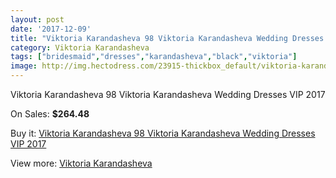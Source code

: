 ```yaml
---
layout: post
date: '2017-12-09'
title: "Viktoria Karandasheva 98 Viktoria Karandasheva Wedding Dresses VIP 2017"
category: Viktoria Karandasheva
tags: ["bridesmaid","dresses","karandasheva","black","viktoria"]
image: http://img.hectodress.com/23915-thickbox_default/viktoria-karandasheva-98-viktoria-karandasheva-wedding-dresses-vip-2013.jpg
---
```

Viktoria Karandasheva 98 Viktoria Karandasheva Wedding Dresses VIP 2017

On Sales: **$264.48**
<a href="https://www.hectodress.com/viktoria-karandasheva/11062-viktoria-karandasheva-98-viktoria-karandasheva-wedding-dresses-vip-2013.html"><amp-img layout="responsive" width="600" height="600" src="//img.hectodress.com/23915-thickbox_default/viktoria-karandasheva-98-viktoria-karandasheva-wedding-dresses-vip-2013.jpg" alt="Viktoria Karandasheva 98 Viktoria Karandasheva Wedding Dresses VIP 2017 0" /></a>
<a href="https://www.hectodress.com/viktoria-karandasheva/11062-viktoria-karandasheva-98-viktoria-karandasheva-wedding-dresses-vip-2013.html"><amp-img layout="responsive" width="600" height="600" src="//img.hectodress.com/23916-thickbox_default/viktoria-karandasheva-98-viktoria-karandasheva-wedding-dresses-vip-2013.jpg" alt="Viktoria Karandasheva 98 Viktoria Karandasheva Wedding Dresses VIP 2017 1" /></a>

Buy it: [Viktoria Karandasheva 98 Viktoria Karandasheva Wedding Dresses VIP 2017](https://www.hectodress.com/viktoria-karandasheva/11062-viktoria-karandasheva-98-viktoria-karandasheva-wedding-dresses-vip-2013.html "Viktoria Karandasheva 98 Viktoria Karandasheva Wedding Dresses VIP 2017")

View more: [Viktoria Karandasheva](https://www.hectodress.com/174-viktoria-karandasheva "Viktoria Karandasheva")